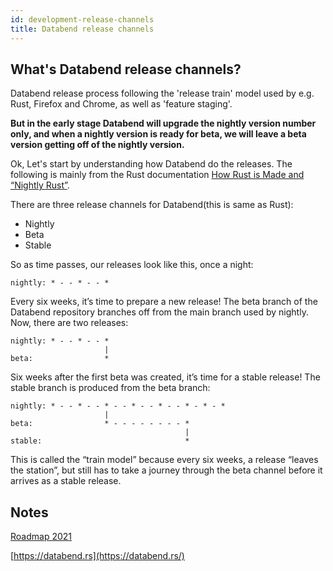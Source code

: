 ```yaml
---
id: development-release-channels
title: Databend release channels
---
```


## What's Databend release channels?

Databend release process following the 'release train' model used by e.g. Rust, Firefox and Chrome, as well as 'feature staging'.

**But in the early stage Databend will upgrade the nightly version number only, and when a nightly version is ready for beta, we will leave a beta version getting off of the nightly version.**

Ok, Let's start by understanding how Databend do the releases.
The following is mainly from the Rust documentation [How Rust is Made and “Nightly Rust”](https://github.com/rust-lang/book/blob/main/src/appendix-07-nightly-rust.md).

There are three release channels for Databend(this is same as Rust):
- Nightly
- Beta
- Stable

So as time passes, our releases look like this, once a night:
```
nightly: * - - * - - *
```

Every six weeks, it’s time to prepare a new release! The beta branch of the Databend repository branches off from the main branch used by nightly. Now, there are two releases:
```
nightly: * - - * - - *
                     |
beta:                *
```

Six weeks after the first beta was created, it’s time for a stable release! The stable branch is produced from the beta branch:
```
nightly: * - - * - - * - - * - - * - - * - * - *
                     |
beta:                * - - - - - - - - *
                                       |
stable:                                *
```

This is called the “train model” because every six weeks, a release “leaves the station”, but still has to take a journey through the beta channel before it arrives as a stable release.


## Notes

[Roadmap 2021](https://github.com/datafuselabs/databend/issues/746)

[https://databend.rs](https://databend.rs/)